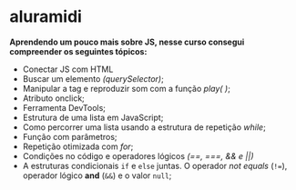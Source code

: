# aluramidi
**Aprendendo um pouco mais sobre JS, nesse curso consegui compreender os seguintes tópicos:**

- Conectar JS com HTML
- Buscar um elemento *(querySelector)*;
- Manipular a tag *<audio>* e reproduzir som com a função *play( )*;
- Atributo onclick;
- Ferramenta DevTools;
- Estrutura de uma lista em JavaScript;
- Como percorrer uma lista usando a estrutura de repetição *while*;
- Função com parâmetros;
-  Repetição otimizada com *for*;
- Condições no código e operadores lógicos *(==, ===, && e ||)*
- A estruturas condicionais `if` e `else` juntas. O operador _not equals_ (`!=`), operador lógico **and** (`&&`) e o valor `null`;
